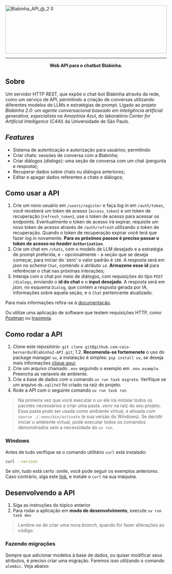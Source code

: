 <img width="100%" height="150" alt="Blabinha_API_@_2 0" src="https://github.com/user-attachments/assets/bb817cc5-b0ea-4ceb-9b15-0892dc8ad597" />

---
<p align=center><strong>Web API para o chatbot Blabinha.</strong></p>

## Sobre
Um servidor HTTP REST, que expõe o chat-bot Blabinha através da rede, como um serviço de API, permitindo a criação de conversas utilizando diferentes modelos de LLMs e estratégias de prompt. Ligado ao projeto _Blabinha 2.0: um agente conversacional baseado em inteligência artificial generativa, especialista na Amazônia Azul_, do laboratório _Center for Artificial Intelligence_ (C4AI) da Universidade de São Paulo.

## _Features_

- Sistema de autenticação e autorização para usuários; permitindo
- Criar chats: sessões de conversa com a Blabinha;
- Criar diálogos (_dialogs_): uma seção de conversa com um chat (pergunta e resposta);
- Recuperar dados sobre chats ou diálogos anteriores;
- Editar e apagar dados referentes a chats e diálogos;

## Como usar a API

1. Crie um novo usuário em `/users/register` e faça _log in_ em `/auth/token`, você receberá um token de acesso (`access_token`) e um token de recuperação (`refresh_token`), use o token de acesso para acessar os endpoints. Eventualmente o token de acesso irá expirar, requisite um novo token de acesso através de `/auth/refresh` utilizando o token de recuperação. Quando o token de recuperação expirar você terá que fazer _log in_ novamente. **Para os próximos passos é preciso passar o token de acesso no _header_ `Authorization`**.
2. Crie um chat em `/chats`, com o modelo de LLM desejado e a estratégia de prompt preferida, e - opcionalmente - a seção que se deseja começar, para iniciar do 'zero' o valor padrão é `100`. A resposta será em _json_ no _schema_ `Chat`, contendo o atributo `id`. **Armazene esse id** para referênciar o chat nas próximas interações;
3. Interaja com o chat por meio de diálogos, com requisições do tipo `POST /dialogs`, enviando o **id do chat** e o **input desejado**. A resposta será em _json_, no esquema `Dialog`, que contém a resposta gerada por IA, informações sobre aquela seção, e o `Chat` pertencente atualizado.

Para mais informações refira-se à [documentação](./docs/intro.md).

Ou utilize uma aplicação de software que testem requisições HTTP, como [Postman](https://www.postman.com/downloads/) ou [Insomnia](https://insomnia.rest/download).

## Como rodar a API

1. Clone este repositório: `git clone git@github.com:caio-bernardo/Blabinha2-API.git`;
1.2. **Recomenda-se fortemenete** o uso do package manager `uv`, a instalação é simples: `pip install uv`, se deseja mais informações [clique aqui](https://docs.astral.sh/uv/);
2. Crie um arquivo chamado `.env` seguindo o exemplo em `.env.example`. Preencha as variaveis de ambiente.
3. Crie a base de dados com o comando `uv run task migrate`. Verifique se um arquivo `db.sqlite3` foi criado na raíz do projeto.
3. Rode a API com o seguinte comando `uv run task run`

> Na primeira vez que você executar o _uv_ ele irá instalar todos os pacotes necessários e criar uma pasta _.venv_ na raíz do seu projeto. Essa pasta pode ser usada como ambiente virtual, e ativada com `source ./.venv/bin/activate` (e sua versão do Windows). Se decidir iniciar o ambiente virtual, pode executar todos os comandos demonstrados sem a necessidade do `uv run`.

### Windows

Antes de tudo verifique se o comando utilitário `curl` está instalado:
```bash
curl --version
```
Se sim, tudo está certo :smile, você pode seguir os exemplos anteriores. Caso contrário, siga este [link](https://curl.se/windows/), e instale o `curl` na sua máquina.

## Desenvolvendo a API

1. Siga as instruções do tópico anterior
1. Para rodar a aplicação em **modo de desenvolvimento**, execute `uv run task dev`

> Lembre-se de criar uma nova _branch_, quando for fazer alterações ao código.

### Fazendo migrações

Sempre que adicionar modelos à base de dados, ou quiser modificar seus atributos, é preciso criar uma migração. Faremos isso utilzando o comando `alembic`. Veja abaixo:

```bash

```
